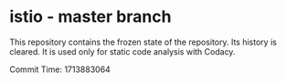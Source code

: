 # istio - master branch

This repository contains the frozen state of the repository.
Its history is cleared. It is used only for static code
analysis with Codacy.

Commit Time: 1713883064